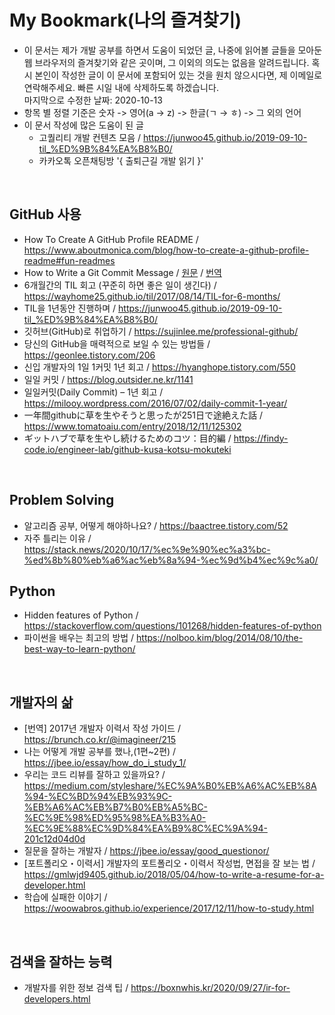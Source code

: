 # My Bookmark(나의 즐겨찾기)
* 이 문서는 제가 개발 공부를 하면서 도움이 되었던 글, 나중에 읽어볼 글들을 모아둔 웹 브라우저의 즐겨찾기와 같은 곳이며, 그 이외의 의도는 없음을 알려드립니다.
혹시 본인이 작성한 글이 이 문서에 포함되어 있는 것을 원치 않으시다면, 제 이메일로 연락해주세요. 빠른 시일 내에 삭제하도록 하겠습니다.</br>
마지막으로 수정한 날짜: 2020-10-13
* 항목 별 정렬 기준은 숫자 -> 영어(a → z) -> 한글(ㄱ → ㅎ) -> 그 외의 언어
* 이 문서 작성에 많은 도움이 된 글
  * 고퀄리티 개발 컨텐츠 모음 / https://junwoo45.github.io/2019-09-10-til_%ED%9B%84%EA%B8%B0/
  * 카카오톡 오픈채팅방 '{ 출퇴근길 개발 읽기 }'
</br>

## GitHub 사용
* How To Create A GitHub Profile README / https://www.aboutmonica.com/blog/how-to-create-a-github-profile-readme#fun-readmes
* How to Write a Git Commit Message / [원문](https://chris.beams.io/posts/git-commit/) / [번역](https://meetup.toast.com/posts/106)
* 6개월간의 TIL 회고 (꾸준히 하면 좋은 일이 생긴다) / https://wayhome25.github.io/til/2017/08/14/TIL-for-6-months/
* TIL을 1년동안 진행하며 / https://junwoo45.github.io/2019-09-10-til_%ED%9B%84%EA%B8%B0/
* 깃허브(GitHub)로 취업하기 / https://sujinlee.me/professional-github/
* 당신의 GitHub을 매력적으로 보일 수 있는 방법들 / https://geonlee.tistory.com/206
* 신입 개발자의 1일 1커밋 1년 회고 / https://hyanghope.tistory.com/550
* 일일 커밋 / https://blog.outsider.ne.kr/1141
* 일일커밋(Daily Commit) – 1년 회고 / https://milooy.wordpress.com/2016/07/02/daily-commit-1-year/
* 一年間githubに草を生やそうと思ったが251日で途絶えた話 / https://www.tomatoaiu.com/entry/2018/12/11/125302
* ギットハブで草を生やし続けるためのコツ：目的編 / https://findy-code.io/engineer-lab/github-kusa-kotsu-mokuteki
</br>

## Problem Solving
* 알고리즘 공부, 어떻게 해야하나요? / https://baactree.tistory.com/52
* 자주 틀리는 이유 / https://stack.news/2020/10/17/%ec%9e%90%ec%a3%bc-%ed%8b%80%eb%a6%ac%eb%8a%94-%ec%9d%b4%ec%9c%a0/

## Python
* Hidden features of Python / https://stackoverflow.com/questions/101268/hidden-features-of-python
* 파이썬을 배우는 최고의 방법 / https://nolboo.kim/blog/2014/08/10/the-best-way-to-learn-python/
</br>

## 개발자의 삶
* [번역] 2017년 개발자 이력서 작성 가이드 / https://brunch.co.kr/@imagineer/215 <!-- 원문이 삭제되어 번역본으로 대체합니다. -->
* 나는 어떻게 개발 공부를 했나,(1편~2편) / https://jbee.io/essay/how_do_i_study_1/
* 우리는 코드 리뷰를 잘하고 있을까요? / https://medium.com/styleshare/%EC%9A%B0%EB%A6%AC%EB%8A%94-%EC%BD%94%EB%93%9C-%EB%A6%AC%EB%B7%B0%EB%A5%BC-%EC%9E%98%ED%95%98%EA%B3%A0-%EC%9E%88%EC%9D%84%EA%B9%8C%EC%9A%94-201c12d04d0d
* 질문을 잘하는 개발자 / https://jbee.io/essay/good_questionor/
* [포트폴리오・이력서] 개발자의 포트폴리오・이력서 작성법, 면접을 잘 보는 법 / https://gmlwjd9405.github.io/2018/05/04/how-to-write-a-resume-for-a-developer.html
* 학습에 실패한 이야기 / https://woowabros.github.io/experience/2017/12/11/how-to-study.html
</br>

## 검색을 잘하는 능력
* 개발자를 위한 정보 검색 팁 / https://boxnwhis.kr/2020/09/27/ir-for-developers.html
</br>


